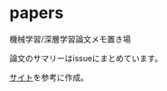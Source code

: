 # papers

機械学習/深層学習論文メモ置き場

論文のサマリーはissueにまとめています。

[サイト](https://github.com/fhiyo/ml_papers)を参考に作成。
